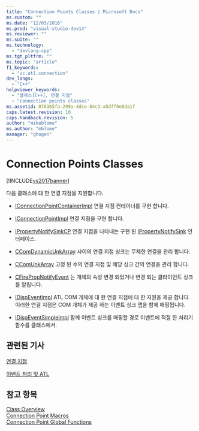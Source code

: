 ```yaml
---
title: "Connection Points Classes | Microsoft Docs"
ms.custom: ""
ms.date: "12/03/2016"
ms.prod: "visual-studio-dev14"
ms.reviewer: ""
ms.suite: ""
ms.technology: 
  - "devlang-cpp"
ms.tgt_pltfrm: ""
ms.topic: "article"
f1_keywords: 
  - "vc.atl.connection"
dev_langs: 
  - "C++"
helpviewer_keywords: 
  - "클래스[C++], 연결 지점"
  - "connection points classes"
ms.assetid: 076365fa-299a-4dce-84c3-a5dff0e0da1f
caps.latest.revision: 10
caps.handback.revision: 5
author: "mikeblome"
ms.author: "mblome"
manager: "ghogen"
---
```

# Connection Points Classes
[!INCLUDE[vs2017banner](../assembler/inline/includes/vs2017banner.md)]

다음 클래스에 대 한 연결 지점을 지원합니다.  
  
-   [IConnectionPointContainerImpl](../atl/reference/iconnectionpointcontainerimpl-class.md) 연결 지점 컨테이너를 구현 합니다.  
  
-   [IConnectionPointImpl](../atl/reference/iconnectionpointimpl-class.md) 연결 지점을 구현 합니다.  
  
-   [IPropertyNotifySinkCP](../atl/reference/ipropertynotifysinkcp-class.md) 연결 지점을 나타내는 구현 된  [IPropertyNotifySink](http://msdn.microsoft.com/library/windows/desktop/ms692638) 인터페이스.  
  
-   [CComDynamicUnkArray](../atl/reference/ccomdynamicunkarray-class.md) 사이의 연결 지점 싱크는 무제한 연결을 관리 합니다.  
  
-   [CComUnkArray](../atl/reference/ccomunkarray-class.md) 고정 된 수의 연결 지점 및 해당 싱크 간의 연결을 관리 합니다.  
  
-   [CFirePropNotifyEvent](../atl/reference/cfirepropnotifyevent-class.md) 는 개체의 속성 변경 되었거나 변경 되는 클라이언트 싱크를 알립니다.  
  
-   [IDispEventImpl](../atl/reference/idispeventimpl-class.md) ATL COM 개체에 대 한 연결 지점에 대 한 지원을 제공 합니다.  이러한 연결 지점은 COM 개체가 제공 하는 이벤트 싱크 맵을 함께 매핑됩니다.  
  
-   [IDispEventSimpleImpl](../atl/reference/idispeventsimpleimpl-class.md) 함께 이벤트 싱크를 매핑할 경로 이벤트에 적절 한 처리기 함수를 클래스에서.  
  
## 관련된 기사  
 [연결 지점](../atl/atl-connection-points.md)  
  
 [이벤트 처리 및 ATL](../atl/event-handling-and-atl.md)  
  
## 참고 항목  
 [Class Overview](../atl/atl-class-overview.md)   
 [Connection Point Macros](../atl/reference/connection-point-macros.md)   
 [Connection Point Global Functions](../atl/reference/connection-point-global-functions.md)
